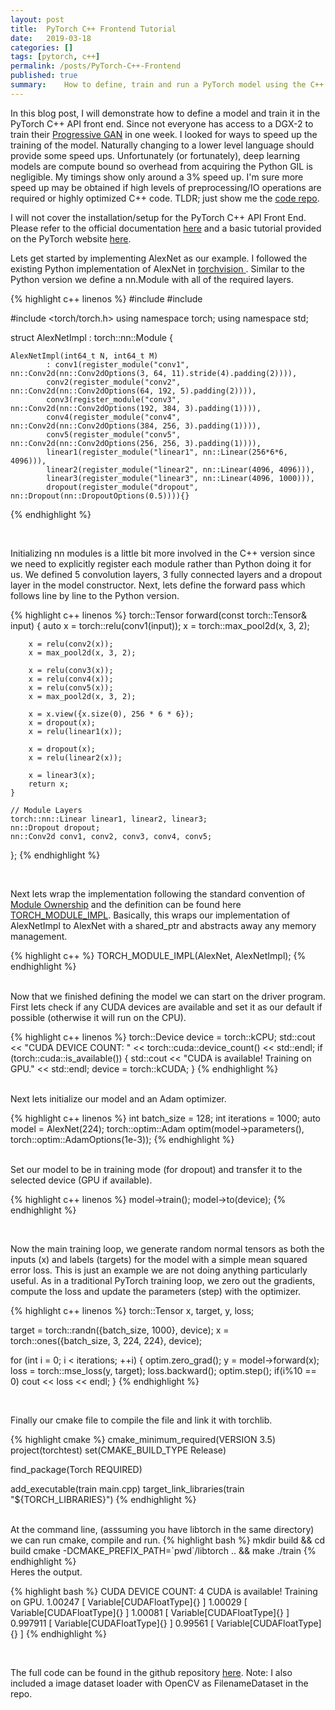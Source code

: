 ```yaml
---
layout: post
title:  PyTorch C++ Frontend Tutorial
date:   2019-03-18
categories: []
tags: [pytorch, c++]
permalink: /posts/PyTorch-C++-Frontend
published: true
summary:    How to define, train and run a PyTorch model using the C++ frontend API.
---
```





In this blog post, I will demonstrate how to define a model and train it in the PyTorch C++ API front end. Since not everyone has access to a DGX-2 to train their [Progressive GAN](https://arxiv.org/abs/1710.10196) in one week. I looked for ways to speed up the training of the model. Naturally changing to a lower level language should provide some speed ups.  Unfortunately (or fortunately), deep learning models are compute bound so overhead from acquiring the Python GIL is negligible. My timings show only around a 3% speed up. I'm sure more speed up may be obtained if high levels of preprocessing/IO operations are required or highly optimized C++ code. TLDR; just show me the [code repo](https://github.com/tebesu/pytorch-cpp-tutorial).

I will not cover the installation/setup for the PyTorch C++ API Front End. Please refer to the official documentation [here](https://pytorch.org/cppdocs/installing.html) and a basic tutorial provided on the PyTorch website [here](https://pytorch.org/tutorials/advanced/cpp_frontend.html).


Lets get started by implementing AlexNet as our example. I followed the existing Python implementation of AlexNet in [torchvision ](https://github.com/pytorch/vision/blob/master/torchvision/models/alexnet.py). Similar to the Python version we define a nn.Module with all of the required layers.



{% highlight c++ linenos %}
#include <iostream>
#include <vector>

#include <torch/torch.h>
using namespace torch;
using namespace std;

struct AlexNetImpl : torch::nn::Module {

    AlexNetImpl(int64_t N, int64_t M)
            : conv1(register_module("conv1", nn::Conv2d(nn::Conv2dOptions(3, 64, 11).stride(4).padding(2)))),
            conv2(register_module("conv2", nn::Conv2d(nn::Conv2dOptions(64, 192, 5).padding(2)))),
            conv3(register_module("conv3", nn::Conv2d(nn::Conv2dOptions(192, 384, 3).padding(1)))),
            conv4(register_module("conv4", nn::Conv2d(nn::Conv2dOptions(384, 256, 3).padding(1)))),
            conv5(register_module("conv5", nn::Conv2d(nn::Conv2dOptions(256, 256, 3).padding(1)))),
            linear1(register_module("linear1", nn::Linear(256*6*6, 4096))),
            linear2(register_module("linear2", nn::Linear(4096, 4096))),
            linear3(register_module("linear3", nn::Linear(4096, 1000))),
            dropout(register_module("dropout", nn::Dropout(nn::DropoutOptions(0.5)))){}
{% endhighlight %}

<br>

Initializing nn modules is a little bit more involved in the C++ version since we need to explicitly register each module rather than Python doing it for us. We defined 5 convolution layers, 3 fully connected layers and a dropout layer in the model constructor. Next, lets define the forward pass which follows line by line to the Python version.


{% highlight c++ linenos %}
    torch::Tensor forward(const torch::Tensor& input) {
        auto x = torch::relu(conv1(input));
        x = torch::max_pool2d(x, 3, 2);

        x = relu(conv2(x));
        x = max_pool2d(x, 3, 2);

        x = relu(conv3(x));
        x = relu(conv4(x));
        x = relu(conv5(x));
        x = max_pool2d(x, 3, 2);

        x = x.view({x.size(0), 256 * 6 * 6});
        x = dropout(x);
        x = relu(linear1(x));

        x = dropout(x);
        x = relu(linear2(x));

        x = linear3(x);
        return x;
    }

    // Module Layers
    torch::nn::Linear linear1, linear2, linear3;
    nn::Dropout dropout;
    nn::Conv2d conv1, conv2, conv3, conv4, conv5;
};
{% endhighlight %}

<br>

Next lets wrap the implementation following the standard convention of [Module Ownership](https://pytorch.org/tutorials/advanced/cpp_frontend.html#module-ownership) and the definition can be found here [TORCH_MODULE_IMPL](https://github.com/pytorch/pytorch/blob/4bdaca827cc7b71b33210c0ed4f202540d6719f7/torch/csrc/api/include/torch/nn/pimpl.h#L195). Basically, this wraps our implementation of AlexNetImpl to AlexNet with a shared_ptr and abstracts away any memory management.

<div class="small-spacer"></div>

{% highlight c++ %}
TORCH_MODULE_IMPL(AlexNet, AlexNetImpl);
{% endhighlight %}


<br>
Now that we finished defining the model we can start on the driver program. First lets check if any CUDA devices are available and set it as our default if possible (otherwise it will run on the CPU).
<div class="small-spacer"></div>

{% highlight c++ linenos %}
torch::Device device = torch::kCPU;
std::cout << "CUDA DEVICE COUNT: " << torch::cuda::device_count() << std::endl;
if (torch::cuda::is_available()) {
    std::cout << "CUDA is available! Training on GPU." << std::endl;
    device = torch::kCUDA;
}
{% endhighlight %}

<br>
Next lets initialize our model and an Adam optimizer.

{% highlight c++ linenos %}
int batch_size = 128;
int iterations = 1000;
auto model = AlexNet(224);
torch::optim::Adam optim(model->parameters(), torch::optim::AdamOptions(1e-3));
{% endhighlight %}

<br>
Set our model to be in training mode (for dropout) and transfer it to the selected device (GPU if available).

{% highlight c++ linenos %}
model->train();
model->to(device);
{% endhighlight %}

<br>

Now the main training loop, we generate random normal tensors as both the inputs (x) and labels (targets) for the model with a simple mean squared error loss. This is just an example we are not doing anything particularly useful. As in a traditional PyTorch training loop, we zero out the gradients, compute the loss and update the parameters (step) with the optimizer.

{% highlight c++ linenos %}
torch::Tensor x, target, y, loss;

target = torch::randn({batch_size, 1000}, device);
x = torch::ones({batch_size, 3, 224, 224}, device);

for (int i = 0; i < iterations; ++i) {
    optim.zero_grad();
    y = model->forward(x);
    loss = torch::mse_loss(y, target);
    loss.backward();
    optim.step();
    if(i%10 == 0)
      cout << loss << endl;
}
{% endhighlight %}

<br>

Finally our cmake file to compile the file and link it with torchlib.

{% highlight cmake %}
cmake_minimum_required(VERSION 3.5)
project(torchtest)
set(CMAKE_BUILD_TYPE  Release)

find_package(Torch REQUIRED)

add_executable(train main.cpp)
target_link_libraries(train "${TORCH_LIBRARIES}")
{% endhighlight %}

<br>
At the command line, (asssuming you have libtorch in the same directory) we can run cmake, compile and run.
{% highlight bash %}
mkdir build && cd build
cmake -DCMAKE_PREFIX_PATH=`pwd`/libtorch .. && make
./train
{% endhighlight %}

<br>
Heres the output.

{% highlight bash %}
CUDA DEVICE COUNT: 4
CUDA is available! Training on GPU.
1.00247
[ Variable[CUDAFloatType]{} ]
1.00029
[ Variable[CUDAFloatType]{} ]
1.00081
[ Variable[CUDAFloatType]{} ]
0.997911
[ Variable[CUDAFloatType]{} ]
0.99561
[ Variable[CUDAFloatType]{} ]
{% endhighlight %}


<br>

The full code can be found in the github repository [here](https://github.com/tebesu/pytorch-cpp-tutorial).
Note: I also included a image dataset loader with OpenCV as FilenameDataset in the repo.


<br>
